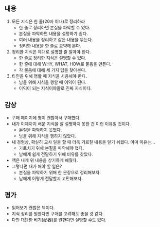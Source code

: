 ## 내용

1.  모든 지식은 한 줄(20자 이내)로 정리하라
    -   한 줄로 정리하면 본질을 파악할 수 있다.
    -   본질을 파악하면 내용을 설명하기 쉽다.
    -   여러 내용을 정리하고 같은 내용을 묶는다.
    -   정리한 내용을 한 줄로 요약해 본다.
2.  정리한 지식은 제대로 설명할 줄 알아야 한다.
    -   한 줄로 정리한 지식은 설명할 수 있다.
    -   한 줄에 대해 WHY, WHAT, HOW로 물음을 만든다.
    -   각 물음에 대해 세 가지 답을 찾아본다.
3.  타인을 위해 행할 때 지식을 사용해야 한다.
    -   남을 위해 지식을 행할 때 이익이 된다.
    -   이익이 되는 지식이야말로 진짜 지식이다.

## 감상

-   구매 페이지에 평이 괜찮아서 구매했다.
-   내가 이제까지 배운 지식을 잘 설명하지 못한 건 이런 이유일 것이다.
    -   본질을 파악하지 못했다.
    -   남을 위해 지식을 행하지 않았다.
-   내 경험상, 확실히 교사 일을 할 때 더욱 가르칠 내용을 알기 쉬웠다. 아마 이유는...
    -   가르치기 위해 본질을 파악해야 했다.
    -   남에게 쉽게 전달하기 위해 비유를 찾았다.
-   책은 내게 위 내용을 상기하게 해줬다.
-   그렇다면 내가 해야 할 일은?
    -   본질을 파악하기 위해 한 문장으로 정리해보자.
    -   남에게 어떻게 전달할지 고민해보자.

## 평가

-   읽어보기 괜찮은 책이다.
-   지식 정리를 원한다면 구매를 고려해도 좋을 것 같다.
-   다만 대단한 비기(祕器)를 원한다면 실망할 수도 있다.
